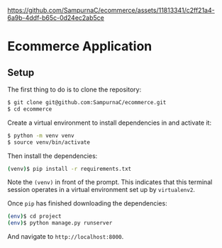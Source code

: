 


https://github.com/SampurnaC/ecommerce/assets/11813341/c2ff21a4-6a9b-4ddf-b65c-0d24ec2ab5ce





# Ecommerce Application

## Setup

The first thing to do is to clone the repository:

```sh
$ git clone git@github.com:SampurnaC/ecommerce.git
$ cd ecommerce
```

Create a virtual environment to install dependencies in and activate it:

```sh
$ python -m venv venv
$ source venv/bin/activate
```

Then install the dependencies:

```sh
(venv)$ pip install -r requirements.txt
```
Note the `(venv)` in front of the prompt. This indicates that this terminal
session operates in a virtual environment set up by `virtualenv2`.

Once `pip` has finished downloading the dependencies:


```sh
(env)$ cd project
(env)$ python manage.py runserver
```
And navigate to `http://localhost:8000`.
```




